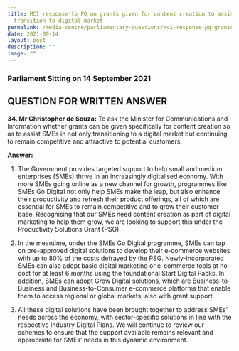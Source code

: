 ```yaml
---
title: MCI response to PQ on grants given for content creation to assist SMEs'
  transition to digital market
permalink: /media-centre/parliamentary-questions/mci-response-pq-grants-contentcreation-sme-digital-market/
date: 2021-09-14
layout: post
description: ""
image: ""
---
```

### Parliament Sitting on 14 September 2021

QUESTION FOR WRITTEN ANSWER
---------------------------

  
**34\. Mr Christopher de Souza:** To ask the Minister for Communications and Information whether grants can be given specifically for content creation so as to assist SMEs in not only transitioning to a digital market but continuing to remain competitive and attractive to potential customers.  
  
**Answer:**

1. The Government provides targeted support to help small and medium enterprises (SMEs) thrive in an increasingly digitalised economy. With more SMEs going online as a new channel for growth, programmes like SMEs Go Digital not only help SMEs make the leap, but also enhance their productivity and refresh their product offerings, all of which are essential for SMEs to remain competitive and to grow their customer base. Recognising that our SMEs need content creation as part of digital marketing to help them grow, we are looking to support this under the Productivity Solutions Grant (PSG).  
  
2. In the meantime, under the SMEs Go Digital programme, SMEs can tap on pre-approved digital solutions to develop their e-commerce websites with up to 80% of the costs defrayed by the PSG. Newly-incorporated SMEs can also adopt basic digital marketing or e-commerce tools at no cost for at least 6 months using the foundational Start Digital Packs. In addition, SMEs can adopt Grow Digital solutions, which are Business-to-Business and Business-to-Consumer e-commerce platforms that enable them to access regional or global markets; also with grant support.   
  
3. All these digital solutions have been brought together to address SMEs’ needs across the economy, with sector-specific solutions in line with the respective Industry Digital Plans. We will continue to review our schemes to ensure that the support available remains relevant and appropriate for SMEs’ needs in this dynamic environment.